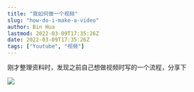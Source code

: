 ```yaml
---
title: "我如何做一个视频"
slug: "how-do-i-make-a-video"
author: Bin Hua
lastmod: 2022-03-09T17:35:26Z
date: 2022-03-09T17:35:26Z
tags: ["Youtube", "视频"]
---
```


刚才整理资料时，发现之前自己想做视频时写的一个流程，分享下

![](/imgs/how-do-i-make-a-video.jpg)